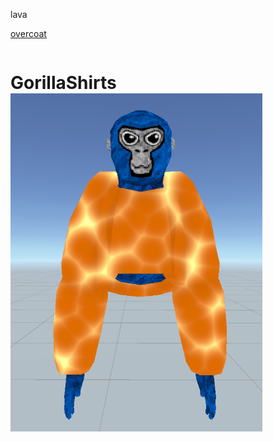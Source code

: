 lava

[overcoat](lavafiles/photos/OverCoat.png)
<div style="float: left;">
  <h1>GorillaShirts <a href="lavafiles/photos/OverCoat.png"><img src=lavafiles/photos/OverCoat.png" width=80%; height=auto;</img></a></h1>
</div>

